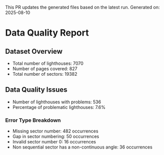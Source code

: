 This PR updates the generated files based on the latest run.
Generated on: 2025-08-10

# Data Quality Report

## Dataset Overview
- Total number of lighthouses: 7070
- Number of pages covered: 827
- Total number of sectors: 19382

## Data Quality Issues
- Number of lighthouses with problems: 536
- Percentage of problematic lighthouses: 7.6%

### Error Type Breakdown
- Missing sector number: 482 occurrences
- Gap in sector numbering: 50 occurrences
- Invalid sector number 0: 16 occurrences
- Non sequential sector has a non-continuous angle: 36 occurrences

